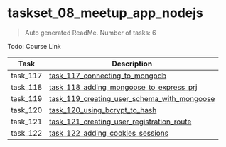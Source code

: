 # taskset_08_meetup_app_nodejs

> Auto generated ReadMe. Number of tasks: 6

Todo: Course Link

| Task     | Description                                                                                                             |
|----------|-------------------------------------------------------------------------------------------------------------------------|
| task_117 | [task_117_connecting_to_mongodb](taskset_08_meetup_app_nodejs/task_117_connecting_to_mongodb)                           |
| task_118 | [task_118_adding_mongoose_to_express_prj](taskset_08_meetup_app_nodejs/task_118_adding_mongoose_to_express_prj)         |
| task_119 | [task_119_creating_user_schema_with_mongoose](taskset_08_meetup_app_nodejs/task_119_creating_user_schema_with_mongoose) |
| task_120 | [task_120_using_bcrypt_to_hash](taskset_08_meetup_app_nodejs/task_120_using_bcrypt_to_hash)                             |
| task_121 | [task_121_creating_user_registration_route](taskset_08_meetup_app_nodejs/task_121_creating_user_registration_route)     |
| task_122 | [task_122_adding_cookies_sessions](taskset_08_meetup_app_nodejs/task_122_adding_cookies_sessions)                       |
